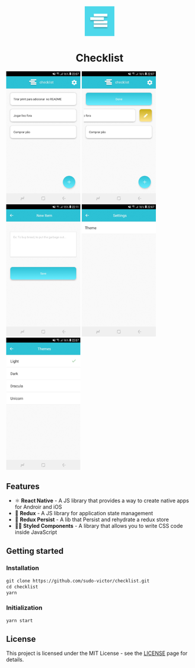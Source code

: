 <p align="center">
<br>
    <img src="./assets/icon.png" alt="checklist" width="80">
<br>
<h1 align="center">
    Checklist
</h1>

<div>
<img src="./assets/prints/light-home-1.jpeg" alt="checklist" width="200">
<img src="./assets/prints/light-home-2.jpeg" alt="checklist" width="200">
<img src="./assets/prints/light-form.jpeg" alt="checklist" width="200">
<img src="./assets/prints/light-settings.jpeg" alt="checklist" width="200">
<img src="./assets/prints/light-themes.jpeg" alt="checklist" width="200">
</div>

</p>

## Features

-   ⚛ **React Native** - A JS library that provides a way to create native apps for Androir and iOS
-   🔄 **Redux** - A JS library for application state management
-   🔄 **Redux Persist** - A lib that Persist and rehydrate a redux store
-   💅🏿 **Styled Components** - A library that allows you to write CSS code inside JavaScript

## Getting started

### Installation

```
git clone https://github.com/sudo-victor/checklist.git
cd checklist
yarn
```

### Initialization

```
yarn start
```

## License

This project is licensed under the MIT License - see the [LICENSE](https://opensource.org/licenses/MIT) page for details.
